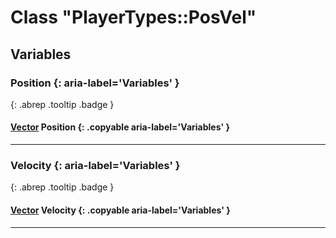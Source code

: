# Class "PlayerTypes::PosVel"
## Variables
### Position {: aria-label='Variables' }
[ ](#){: .abrep .tooltip .badge }
#### [Vector](Vector.html) Position {: .copyable aria-label='Variables' }

___ 
### Velocity {: aria-label='Variables' }
[ ](#){: .abrep .tooltip .badge }
#### [Vector](Vector.html) Velocity {: .copyable aria-label='Variables' }

___ 
